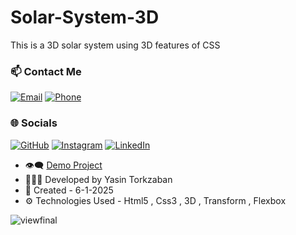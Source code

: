 # Solar-System-3D

This is a 3D solar system using 3D features of CSS
### 📫 Contact Me

[![Email](https://img.shields.io/badge/Email-yasin.torkzaban@gmail.com-red?style=for-the-badge&logo=gmail&logoColor=white)](mailto:yasin.torkzaban@gmail.com)
[![Phone](https://img.shields.io/badge/Phone-+989300381087-teal?style=for-the-badge&logo=whatsapp&logoColor=white)](tel:+989300381087)

### 🌐 Socials

[![GitHub](https://img.shields.io/badge/GitHub-YasinTorkzaban-181717?style=for-the-badge&logo=github&logoColor=white)](https://github.com/YasinTorkzaban)
[![Instagram](https://img.shields.io/badge/Instagram-yasintorkzaban.dev-E4405F?style=for-the-badge&logo=instagram&logoColor=white)](https://www.instagram.com/yasintorkzaban.dev/?hl=en)
[![LinkedIn](https://img.shields.io/badge/LinkedIn-YasinTorkzaban-%230A66C2?style=for-the-badge&logo=linkedin&logoColor=white)](https://www.linkedin.com/in/yasin-torkzaban-b36171365/)

- 👁‍🗨 [Demo Project]()
- 👨🏻‍💻 Developed by Yasin Torkzaban
- 📅 Created - 6-1-2025
- ⚙ Technologies Used - Html5 , Css3 , 3D , Transform , Flexbox
  
![viewfinal](https://github.com/user-attachments/assets/c27b7925-5896-4aab-a515-eea5a8fd7b47)
